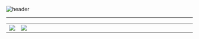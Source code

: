 ![header](https://capsule-render.vercel.app/api?type=venom&height=300&color=gradient&text=I'm%20just...%20just%20a%20developer.&fontSize=35&fontColor=f08080)

---

<table>
  <colgroup>
    <col />
    <col width="500"/>
  </colgroup>
  <tr>
    <td><img src="https://github-readme-stats.vercel.app/api?username=Doneformee"></td>
    <td><img src="https://github-readme-stats.vercel.app/api/top-langs/?username=Doneformee&layout=compact"></td>  
  </tr>
</table>
